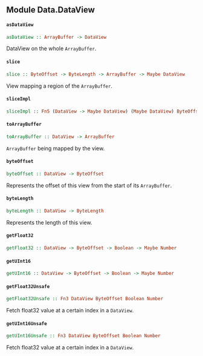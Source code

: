 ## Module Data.DataView

#### `asDataView`

``` purescript
asDataView :: ArrayBuffer -> DataView
```

DataView on the whole `ArrayBuffer`.

#### `slice`

``` purescript
slice :: ByteOffset -> ByteLength -> ArrayBuffer -> Maybe DataView
```

View mapping a region of the `ArrayBuffer`.

#### `sliceImpl`

``` purescript
sliceImpl :: Fn5 (DataView -> Maybe DataView) (Maybe DataView) ByteOffset ByteLength ArrayBuffer (Maybe DataView)
```

#### `toArrayBuffer`

``` purescript
toArrayBuffer :: DataView -> ArrayBuffer
```

`ArrayBuffer` being mapped by the view.

#### `byteOffset`

``` purescript
byteOffset :: DataView -> ByteOffset
```

Represents the offset of this view from the start of its `ArrayBuffer`.

#### `byteLength`

``` purescript
byteLength :: DataView -> ByteLength
```

Represents the length of this view.

#### `getFloat32`

``` purescript
getFloat32 :: DataView -> ByteOffset -> Boolean -> Maybe Number
```

#### `getUInt16`

``` purescript
getUInt16 :: DataView -> ByteOffset -> Boolean -> Maybe Number
```

#### `getFloat32Unsafe`

``` purescript
getFloat32Unsafe :: Fn3 DataView ByteOffset Boolean Number
```

Fetch float32 value at a certain index in a `DataView`.

#### `getUInt16Unsafe`

``` purescript
getUInt16Unsafe :: Fn3 DataView ByteOffset Boolean Number
```

Fetch float32 value at a certain index in a `DataView`.


